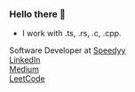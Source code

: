 ### Hello there 👋

- I work with .ts, .rs, .c, .cpp.

Software Developer at [Speedyy](https://play.google.com/store/apps/details?id=com.techshack.speedy&hl=en_US&pli=1)<br>
[LinkedIn](https://www.linkedin.com/in/amogh-chavan/)<br>
[Medium](https://medium.com/@amogh-chavan)<br>
[LeetCode](https://leetcode.com/amogh-chavan/)<br>


